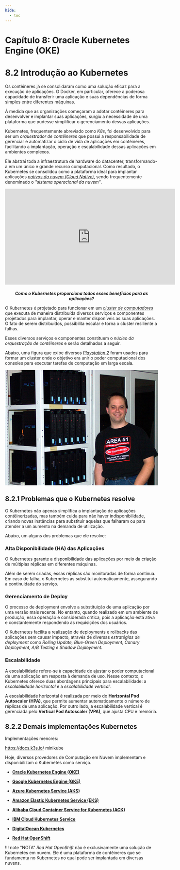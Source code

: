 ```yaml
---
hide:
  - toc
---
```


# Capítulo 8: Oracle Kubernetes Engine (OKE)

# 8.2 Introdução ao Kubernetes

Os contêineres já se consolidaram como uma solução eficaz para a execução de aplicações. O Docker, em particular, oferece a poderosa capacidade de transferir uma aplicação e suas dependências de forma simples entre diferentes máquinas.

À medida que as organizações começaram a adotar contêineres para desenvolver e implantar suas aplicações, surgiu a necessidade de uma plataforma que pudesse simplificar o gerenciamento dessas aplicações.

Kubernetes, frequentemente abreviado como _K8s_, foi desenvolvido para ser um _orquestrador de contêineres_ que possui a responsabilidade de gerenciar e automatizar o ciclo de vida de aplicações em contêineres, facilitando a implantação, operação e escalabilidade dessas aplicações em ambientes complexos.

Ele abstrai toda a infraestrutura de hardware do datacenter, transformando-a em um único e grande recurso computacional. Como resultado, o Kubernetes se consolidou como a plataforma ideal para implantar aplicações _[nativos da nuvem (Cloud Native)](../capitulo-1/cloud-native.md)_, sendo frequentemente denominado o _"sistema operacional da nuvem"_.

<div align="center">
<iframe width="560" height="315" src="https://www.youtube.com/embed/ZoFbcxBcJfg?si=yuTfoDOPtfm_pu4z" title="YouTube video player" frameborder="0" allow="accelerometer; autoplay; clipboard-write; encrypted-media; gyroscope; picture-in-picture; web-share" referrerpolicy="strict-origin-when-cross-origin" allowfullscreen></iframe>
</div>
<br>
<div align="center">
 <b><em>Como o Kubernetes proporciona todos esses benefícios para as aplicações?</em></b>
</div>

O Kubernetes é projetado para funcionar em um _[cluster de computadores](https://pt.wikipedia.org/wiki/Cluster)_ que executa de maneira distribuída diversos serviços e componentes projetados para implantar, operar e manter disponíveis as suas aplicações. O fato de serem distribuídos, possibilita escalar e torna o cluster resiliente a falhas.

Esses diversos serviços e componentes constituem o _núcleo da orquestração de contêineres_ e serão detalhados a seguir.

Abaixo, uma figura que exibe diversos _[Playstation 2](https://www.ncsa.illinois.edu/playing-the-supercomputer-game/)_ foram usados para formar um cluster onde o objetivo era unir o poder computacional dos consoles para executar tarefas de computação em larga escala.

![alt_text](./img/ps2-cluster-1.png "Cluster de Playstation 2")

## 8.2.1 Problemas que o Kubernetes resolve

O Kubernetes não apenas simplifica a implantação de aplicações contêinerizadas, mas também cuida para não haver indisponibilidade, criando novas instâncias para substituir aquelas que falharam ou para atender a um aumento na demanda de utilização.

Abaixo, um alguns dos problemas que ele resolve:

### Alta Disponibilidade (HA) das Aplicações

O Kubernetes garante a disponibilidade das aplicações por meio da criação de múltiplas réplicas em diferentes máquinas.

Além de serem criadas, essas réplicas são monitoradas de forma contínua. Em caso de falha, o Kubernetes as substitui automaticamente, assegurando a continuidade do serviço.

### Gerenciamento de Deploy

O processo de deployment envolve a substituição de uma aplicação por uma versão mais recente. No entanto, quando realizado em um ambiente de produção, essa operação é considerada crítica, pois a aplicação está ativa e constantemente respondendo às requisições dos usuários.

O Kubernetes facilita a realização de deployments e rollbacks das aplicações sem causar impacto, através de diversas _estratégias de deployment_ como _Rolling Update, Blue-Green Deployment, Canary Deployment, A/B Testing e Shadow Deployment_.

### Escalabilidade

A escalabilidade refere-se à capacidade de ajustar o poder computacional de uma aplicação em resposta à demanda de uso. Nesse contexto, o Kubernetes oferece duas abordagens principais para escalabilidade: a _escalabilidade horizontal_ e a _escalabilidade vertical_.

A escalabilidade horizontal é realizada por meio do **Horizontal Pod Autoscaler (HPA)**, que permite aumentar automaticamente o número de réplicas de uma aplicação. Por outro lado, a escalabilidade vertical é gerenciada pelo **Vertical Pod Autoscaler (VPA)**, que ajusta CPU e memória.

## 8.2.2 Demais implementações Kubernetes

Implementações menores:

https://docs.k3s.io/
minikube

Hoje, diversos provedores de Computação em Nuvem implementam e disponibilizam o Kubernetes como serviço.

- **[Oracle Kubernetes Engine (OKE)](https://docs.oracle.com/en-us/iaas/Content/ContEng/Concepts/contengoverview.htm)**
    
- **[Google Kubernetes Engine (GKE)](https://cloud.google.com/kubernetes-engine)**
    
- **[Azure Kubernetes Service (AKS)](https://learn.microsoft.com/en-us/azure/aks/what-is-aks)**

- **[Amazon Elastic Kubernetes Service (EKS)](https://docs.aws.amazon.com/eks/latest/userguide/what-is-eks.html)**
    
- **[Alibaba Cloud Container Service for Kubernetes (ACK)](https://www.alibabacloud.com/en/product/kubernetes)**

- **[IBM Cloud Kubernetes Service](https://www.ibm.com/products/kubernetes-service)**

- **[DigitalOcean Kubernetes](https://www.digitalocean.com/products/kubernetes)**

- **[Red Hat OpenShift](https://www.redhat.com/en/technologies/cloud-computing/openshift)**

!!! note "NOTA"
    _Red Hat OpenShift_ não é exclusivamente uma solução de Kubernetes em nuvem. Ele é uma plataforma de contêineres que se fundamenta no Kubernetes no qual pode ser implantada em diversas nuvens.